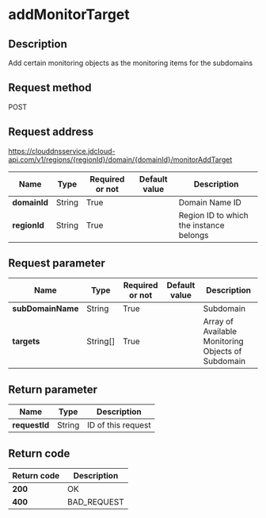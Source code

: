 # addMonitorTarget


## Description
Add certain monitoring objects as the monitoring items for the subdomains

## Request method
POST

## Request address
https://clouddnsservice.jdcloud-api.com/v1/regions/{regionId}/domain/{domainId}/monitorAddTarget

|Name|Type|Required or not|Default value|Description|
|---|---|---|---|---|
|**domainId**|String|True||Domain Name ID|
|**regionId**|String|True||Region ID to which the instance belongs|

## Request parameter
|Name|Type|Required or not|Default value|Description|
|---|---|---|---|---|
|**subDomainName**|String|True||Subdomain|
|**targets**|String[]|True||Array of Available Monitoring Objects of Subdomain         |


## Return parameter
|Name|Type|Description|
|---|---|---|
|**requestId**|String|ID of this request|



## Return code
|Return code|Description|
|---|---|
|**200**|OK|
|**400**|BAD_REQUEST |
